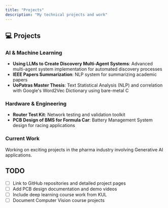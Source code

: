 ```yaml
---
title: "Projects"
description: "My technical projects and work"
---
```


## 💻 Projects

### AI & Machine Learning
- **Using LLMs to Create Discovery Multi-Agent Systems**: Advanced multi-agent system implementation for automated discovery processes
- **IEEE Papers Summarization**: NLP system for summarizing academic papers
- **UoPatras Master Thesis**: Text Statistical Analysis (NLP) and correlation with Google's Word2Vec Dictionary using bare-metal C

### Hardware & Engineering
- **Router Test Kit**: Network testing and validation toolkit
- **PCB Design of BMS for Formula Car**: Battery Management System design for racing applications

### Current Work
Working on exciting projects in the pharma industry involving Generative AI applications.

## TODO

- [ ] Link to GitHub repositories and detailed project pages
- [ ] Add PCB design documentation and demo videos
- [ ] Include deep learning course work from KUL
- [ ] Document Computer Vision course projects